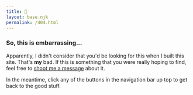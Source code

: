 ```yaml
---
title: 💩
layout: base.njk
permalink: /404.html
---
```


### So, this is embarrassing...

Apparently, I didn't consider that you'd be looking for this when I built this site.
That's **my** bad. If this is something that you were really hoping to find, feel
free to [shoot me a message](mailto:josherb4@gmail.com) about it.

In the meantime, click any of the buttons in the navigation bar up top to get back to the good stuff.
